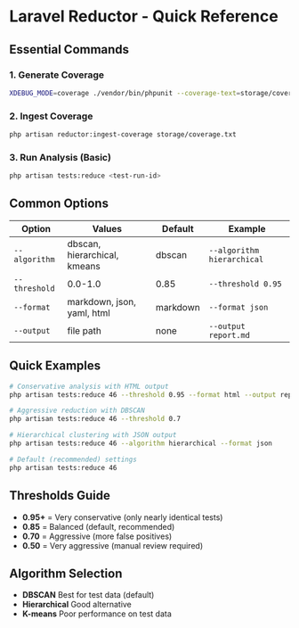 # Laravel Reductor - Quick Reference

## Essential Commands

### 1. Generate Coverage
```bash
XDEBUG_MODE=coverage ./vendor/bin/phpunit --coverage-text=storage/coverage.txt
```

### 2. Ingest Coverage
```bash
php artisan reductor:ingest-coverage storage/coverage.txt
```

### 3. Run Analysis (Basic)
```bash
php artisan tests:reduce <test-run-id>
```

## Common Options

| Option | Values | Default | Example |
|--------|--------|---------|---------|
| `--algorithm` | dbscan, hierarchical, kmeans | dbscan | `--algorithm hierarchical` |
| `--threshold` | 0.0-1.0 | 0.85 | `--threshold 0.95` |
| `--format` | markdown, json, yaml, html | markdown | `--format json` |
| `--output` | file path | none | `--output report.md` |

## Quick Examples

```bash
# Conservative analysis with HTML output
php artisan tests:reduce 46 --threshold 0.95 --format html --output report.html

# Aggressive reduction with DBSCAN
php artisan tests:reduce 46 --threshold 0.7

# Hierarchical clustering with JSON output
php artisan tests:reduce 46 --algorithm hierarchical --format json

# Default (recommended) settings
php artisan tests:reduce 46
```

## Thresholds Guide

- **0.95+** = Very conservative (only nearly identical tests)
- **0.85** = Balanced (default, recommended)
- **0.70** = Aggressive (more false positives)
- **0.50** = Very aggressive (manual review required)

## Algorithm Selection

- **DBSCAN** Best for test data (default)
- **Hierarchical** Good alternative
- **K-means** Poor performance on test data